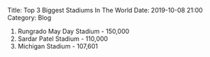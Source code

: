 Title: Top 3 Biggest Stadiums In The World
Date: 2019-10-08 21:00
Category: Blog


1. Rungrado May Day Stadium - 150,000
2. Sardar Patel Stadium - 110,000
3. Michigan Stadium - 107,601